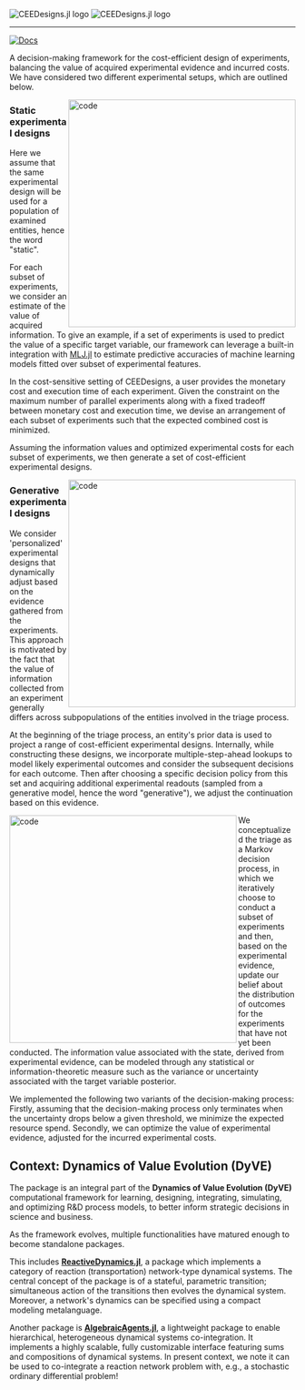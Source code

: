 <p align="left">
  <img src="docs/src/assets/ceed_light.svg#gh-light-mode-only" alt="CEEDesigns.jl logo"/>
  <img src="docs/src/assets/ceed_dark.svg#gh-dark-mode-only" alt="CEEDesigns.jl logo"/>
</p>

_______

[![Docs](https://img.shields.io/badge/docs-stable-blue.svg)](https://merck.github.io/CEEDesigns.jl/)

A decision-making framework for the cost-efficient design of experiments, balancing the value of acquired experimental evidence and incurred costs. We have considered two different experimental setups, which are outlined below.

<a><img src="docs/src/assets/front_static.png" align="right" alt="code" width="400"></a>

### Static experimental designs
Here we assume that the same experimental design will be used for a population of examined entities, hence the word "static".

For each subset of experiments, we consider an estimate of the value of acquired information. To give an example, if a set of experiments is used to predict the value of a specific target variable, our framework can leverage a built-in integration with [MLJ.jl](https://github.com/alan-turing-institute/MLJ.jl) to estimate predictive accuracies of machine learning models fitted over subset of experimental features.

In the cost-sensitive setting of CEEDesigns, a user provides the monetary cost and execution time of each experiment. Given the constraint on the maximum number of parallel experiments along with a fixed tradeoff between monetary cost and execution time, we devise an arrangement of each subset of experiments such that the expected combined cost is minimized.

Assuming the information values and optimized experimental costs for each subset of experiments, we then generate a set of cost-efficient experimental designs.

<a><img src="docs/src/assets/front_generative.png" align="right" alt="code" width="400"></a>

### Generative experimental designs

We consider 'personalized' experimental designs that dynamically adjust based on the evidence gathered from the experiments. This approach is motivated by the fact that the value of information collected from an experiment generally differs across subpopulations of the entities involved in the triage process.

At the beginning of the triage process, an entity's prior data is used to project a range of cost-efficient experimental designs. Internally, while constructing these designs, we incorporate multiple-step-ahead lookups to model likely experimental outcomes and consider the subsequent decisions for each outcome. Then after choosing a specific decision policy from this set and acquiring additional experimental readouts (sampled from a generative model, hence the word "generative"), we adjust the continuation based on this evidence.

<a><img src="docs/src/assets/search_tree.png" align="left" alt="code" width="400"></a>

We conceptualized the triage as a Markov decision process, in which we iteratively choose to conduct a subset of experiments and then, based on the experimental evidence, update our belief about the distribution of outcomes for the experiments that have not yet been conducted. The information value associated with the state, derived from experimental evidence, can be modeled through any statistical or information-theoretic measure such as the variance or uncertainty associated with the target variable posterior.

We implemented the following two variants of the decision-making process: Firstly, assuming that the decision-making process only terminates when the uncertainty drops below a given threshold, we minimize the expected resource spend. Secondly, we can optimize the value of experimental evidence, adjusted for the incurred experimental costs.

## Context: Dynamics of Value Evolution (DyVE)
 
The package is an integral part of the **Dynamics of Value Evolution (DyVE)** computational framework for learning, designing, integrating, simulating, and optimizing R&D process models, to better inform strategic decisions in science and business.
 
As the framework evolves, multiple functionalities have matured enough to become standalone packages.

This includes **[ReactiveDynamics.jl](https://github.com/Merck/ReactiveDynamics.jl)**, a package which implements a category of reaction (transportation) network-type dynamical systems. The central concept of the package is of a stateful, parametric transition; simultaneous action of the transitions then evolves the dynamical system. Moreover, a network's dynamics can be specified using a compact modeling metalanguage.

Another package is **[AlgebraicAgents.jl](https://github.com/Merck/AlgebraicAgents.jl)**, a lightweight package to enable hierarchical, heterogeneous dynamical systems co-integration. It implements a highly scalable, fully customizable interface featuring sums and compositions of dynamical systems. In present context, we note it can be used to co-integrate a reaction network problem with, e.g., a stochastic ordinary differential problem!